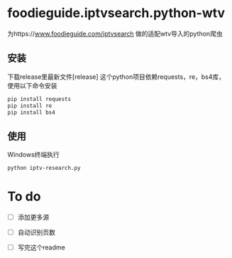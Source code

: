 # foodieguide.iptvsearch.python-wtv
为https://www.foodieguide.com/iptvsearch 做的适配wtv导入的python爬虫

## 安装
下载release里最新文件[release]
这个python项目依赖requests，re，bs4库，使用以下命令安装

```sh
pip install requests
pip install re
pip install bs4
```

## 使用
Windows终端执行
```sh
python iptv-research.py
```

# To do
- [ ] 添加更多源
- [ ] 自动识别页数
- [ ] 写完这个readme

